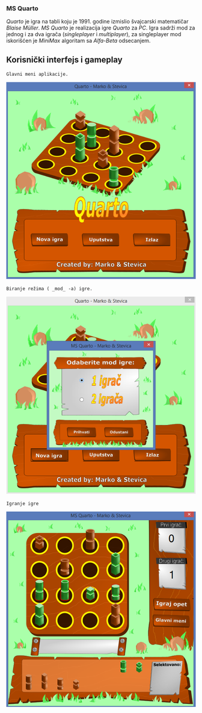 ### __MS Quarto__ 

_Quarto_ je igra na tabli koju je 1991. godine izmislio švajcarski matematičar _Blaise Müller_. _MS Quarto_ je realizacija igre _Quarto_ za _PC_. Igra sadrži mod za jednog i za dva igrača (_singleplayer_ i _multiplayer_), za singleplayer mod iskorišćen je _MiniMax_ algoritam sa _Alfa-Beta_ odsecanjem. 

## __Korisnički interfejs i gameplay__

	Glavni meni aplikacije.
	
![_gm_](/gallery/menu.png)

	Biranje režima ( _mod_ -a) igre.
	
![_gm1_](/gallery/mode.png)

	Igranje igre
	
![_gm2_](/gallery/gameplay.png)